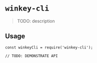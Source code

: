 # `winkey-cli`

> TODO: description

## Usage

```
const winkeyCli = require('winkey-cli');

// TODO: DEMONSTRATE API
```

